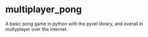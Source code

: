 # multiplayer_pong
A basic pong game in python with the pyxel library, and overall in multyplayer over the internet.
